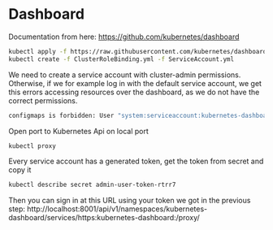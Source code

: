 # Dashboard
Documentation from here: https://github.com/kubernetes/dashboard 
```bash
kubectl apply -f https://raw.githubusercontent.com/kubernetes/dashboard/v2.2.0/aio/deploy/recommended.yaml
kubectl create -f ClusterRoleBinding.yml -f ServiceAccount.yml
```

We need to create a service account with cluster-admin permissions. Otherwise, if we for example log in with the default service account, we get this errors accessing resources over the dashboard, as we do not have the correct permissions.
```bash
configmaps is forbidden: User "system:serviceaccount:kubernetes-dashboard:kubernetes-dashboard" cannot list resource "configmaps" in API group "" in the namespace "default"
```
Open port to Kubernetes Api on local port
```bash
kubectl proxy
```
Every service account has a generated token, get the token from secret and copy it
```bash
kubectl describe secret admin-user-token-rtrr7
```
Then you can sign in at this URL using your token we got in the previous step:
http://localhost:8001/api/v1/namespaces/kubernetes-dashboard/services/https:kubernetes-dashboard:/proxy/
